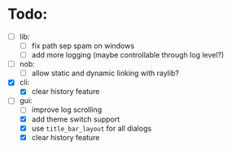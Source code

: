 # Todo:

- [ ] lib:
  - [ ] fix path sep spam on windows
  - [ ] add more logging (maybe controllable through log level?)
- [ ] nob: 
  - [ ] allow static and dynamic linking with raylib?
- [x] cli:
  - [x] clear history feature
- [ ] gui: 
  - [ ] improve log scrolling
  - [x] add theme switch support
  - [x] use `title_bar_layout` for all dialogs
  - [x] clear history feature
